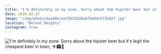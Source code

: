 ```yaml
---
title: "I'm definitely in my zone. Sorry about the hipster beer but it's legit the cheapest beer in town, ☀️🏙🍺"
date: 2016-02-27
image: "/img/photo/baa48ecea75b32b26a6f8e0dcb72b927.jpg"
location: "Bernal Heights"
instagram: true
---
```


![I'm definitely in my zone. Sorry about the hipster beer but it's legit the cheapest beer in town, ☀️🏙🍺](/img/photo/baa48ecea75b32b26a6f8e0dcb72b927.jpg)
